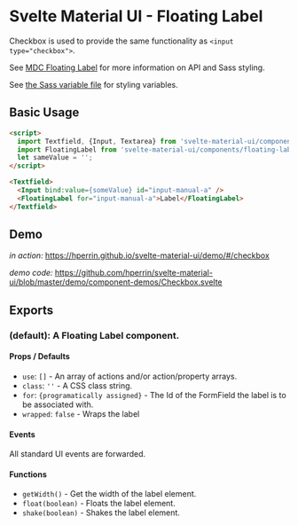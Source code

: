 # Svelte Material UI - Floating Label

Checkbox is used to provide the same functionality as `<input type="checkbox">`.

See [MDC Floating Label](https://material.io/develop/web/components/input-controls/floating-label/) for more information on API and Sass styling.

See [the Sass variable file](https://github.com/material-components/material-components-web/blob/master/packages/mdc-floating-label/_variables.scss) for styling variables.

## Basic Usage

```html
<script>
  import Textfield, {Input, Textarea} from 'svelte-material-ui/components/textfield';
  import FloatingLabel from 'svelte-material-ui/components/floating-label';
  let sameValue = '';
</script>

<Textfield>
  <Input bind:value={someValue} id="input-manual-a" />
  <FloatingLabel for="input-manual-a">Label</FloatingLabel>
</Textfield>
```
## Demo

*in action:* https://hperrin.github.io/svelte-material-ui/demo/#/checkbox

*demo code:* https://github.com/hperrin/svelte-material-ui/blob/master/demo/component-demos/Checkbox.svelte

## Exports

### (default): A Floating Label component.

#### Props / Defaults

* `use`: `[]` - An array of actions and/or action/property arrays.
* `class`: `''` - A CSS class string.
* `for`: `{programatically assigned}` - The Id of the FormField the label is to be associated with.
* `wrapped`: `false` - Wraps the label

#### Events

All standard UI events are forwarded.

#### Functions

* `getWidth()` - Get the width of the label element.
* `float(boolean)` - Floats the label element.
* `shake(boolean)` - Shakes the label element.